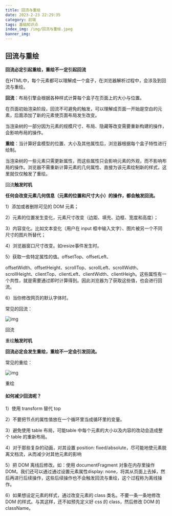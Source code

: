 ```yaml
---
title: 回流与重绘
date: 2023-2-23 22:29:35
category: 前端
tags: 基础知识点
index_img: /img/回流与重绘.jpeg
banner_img:
---
```



## 回流与重绘

**回流必定引起重绘，重绘不一定引起回流**



在HTML中，每个元素都可以理解成一个盒子，在浏览器解析过程中，会涉及到回流与重绘。



**回流**：布局引擎会根据各种样式计算每个盒子在页面上的大小与位置。



在页面初始渲染阶段，回流不可避免的触发，可以理解成页面一开始是空白的元素，后面添加了新的元素使页面布局发生改变。

当渲染树的一部分因为元素的规模尺寸、布局、隐藏等改变需要重新构建的操作，会影响布局的操作。



**重绘**：当计算好盒模型的位置、大小及其他属性后，浏览器根据每个盒子特性进行绘制。



当渲染树的一些元素只需更新属性，而这些属性只会影响元素的外观，而不影响布局的操作。浏览器不需重新计算元素的几何属性、直接为该元素绘制新的样式，这里就仅仅触发了重绘。

回流**触发时机**

**任何会改变元素几何信息（元素的位置和尺寸大小）的操作，都会触发回流。**

1）添加或者删除可见的 DOM 元素；

2）元素的位置发生变化，元素尺寸改变（边距、填充、边框、宽度和高度）；

3）内容变化。比如文本变化（用户在 input 框中输入文字）、图片被另一个不同尺寸的图片所替代；

4）浏览器窗口尺寸改变。如resize事件发生时。

5）获取一些特定属性的值。offsetTop、offsetLeft、

offsetWidth、offsetHeight、scrollTop、scrollLeft、scrollWidth、scrollHeight、clientTop、clientLeft、clientWidth、clientHeigh。这些属性有一个共性，就是需要通过即时计算得到。因此浏览器为了获取这些值，也会进行回流。

6）当你修改网页的默认字体时。

常见的回流：



![img](回流.jpg)

回流



重绘**触发时机**

**回流必定会发生重绘，重绘不一定会引发回流。**

常见的重绘：



![img](重绘.jpg)

重绘



#### 如何减少回流呢？

1）使用 transform 替代 top

2）不要把节点的属性值放在一个循环里当成循环里的变量。

3）避免使用 table 布局，可能table 中每个元素的大小以及内容的改动会造成整个 table 的重新布局。

4）对于那些复杂的动画，对其设置 position: fixed/absolute，尽可能地使元素脱离文档流，从而减少对其他元素的影响

5）把 DOM 离线后修改。如：使用 documentFragment 对象在内存里操作 DOM。我们还可以通过通过设置元素属性display: none，将其从页面上去掉，然后再进行后续操作，这些后续操作也不会触发回流与重绘，这个过程称为离线操作。

6）如果想设定元素的样式，通过改变元素的 class 类名。不要一条一条地修改 DOM 的样式。与其这样，还不如预先定义好 css 的 class，然后修改 DOM 的 className。